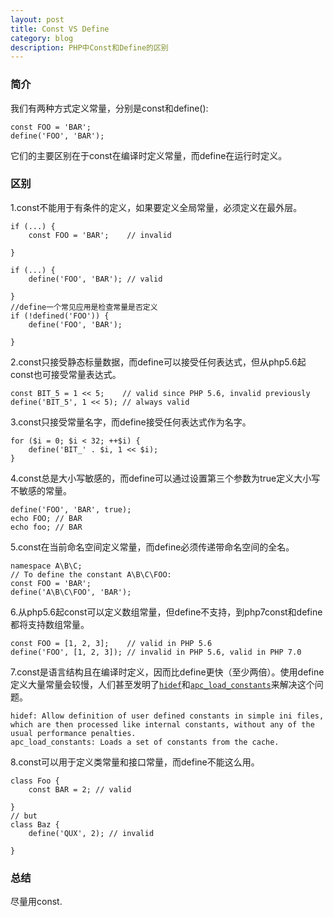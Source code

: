 ```yaml
---
layout: post
title: Const VS Define
category: blog
description: PHP中Const和Define的区别
---
```


### 简介

我们有两种方式定义常量，分别是const和define():

    const FOO = 'BAR';
    define('FOO', 'BAR');

它们的主要区别在于const在编译时定义常量，而define在运行时定义。

### 区别

1.const不能用于有条件的定义，如果要定义全局常量，必须定义在最外层。

    if (...) {
        const FOO = 'BAR';    // invalid 

    } 

    if (...) {
        define('FOO', 'BAR'); // valid 

    }
    //define一个常见应用是检查常量是否定义
    if (!defined('FOO')) {
        define('FOO', 'BAR');

    }

2.const只接受静态标量数据，而define可以接受任何表达式，但从php5.6起const也可接受常量表达式。

    const BIT_5 = 1 << 5;    // valid since PHP 5.6, invalid previously 
    define('BIT_5', 1 << 5); // always valid

3.const只接受常量名字，而define接受任何表达式作为名字。

    for ($i = 0; $i < 32; ++$i) {
        define('BIT_' . $i, 1 << $i); 
    }

4.const总是大小写敏感的，而define可以通过设置第三个参数为true定义大小写不敏感的常量。

    define('FOO', 'BAR', true);
    echo FOO; // BAR 
    echo foo; // BAR

5.const在当前命名空间定义常量，而define必须传递带命名空间的全名。

    namespace A\B\C; 
    // To define the constant A\B\C\FOO: 
    const FOO = 'BAR'; 
    define('A\B\C\FOO', 'BAR');

6.从php5.6起const可以定义数组常量，但define不支持，到php7const和define都将支持数组常量。

    const FOO = [1, 2, 3];    // valid in PHP 5.6 
    define('FOO', [1, 2, 3]); // invalid in PHP 5.6, valid in PHP 7.0

7.const是语言结构且在编译时定义，因而比define更快（至少两倍）。使用define定义大量常量会较慢，人们甚至发明了[`hidef`](http://pecl.php.net/package/hidef)和[`apc_load_constants`](http://php.net/apc_load_constants)来解决这个问题。

    hidef: Allow definition of user defined constants in simple ini files, which are then processed like internal constants, without any of the usual performance penalties.
    apc_load_constants: Loads a set of constants from the cache.

8.const可以用于定义类常量和接口常量，而define不能这么用。

    class Foo {
        const BAR = 2; // valid 

    } 
    // but 
    class Baz {
        define('QUX', 2); // invalid 

    }

### 总结
尽量用const.
